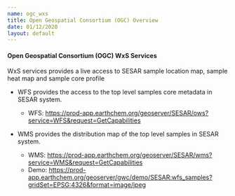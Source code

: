 ```yaml
---
name: ogc_wxs
title: Open Geospatial Consortium (OGC) Overview
date: 01/12/2020
layout: default
---
```


#### Open Geospatial Consortium (OGC) WxS Services
WxS services provides a live access to SESAR sample location map, sample heat map and sample core profile

* WFS provides the access to the top level samples core metadata in SESAR system.
  * WFS: https://prod-app.earthchem.org/geoserver/SESAR/ows?service=WFS&request=GetCapabilities
  
* WMS provides the distribution map of the top level samples in SESAR system.
  * WMS: https://prod-app.earthchem.org/geoserver/SESAR/wms?service=WMS&request=GetCapabilities
  * Demo: https://prod-app.earthchem.org/geoserver/gwc/demo/SESAR:wfs_samples?gridSet=EPSG:4326&format=image/jpeg
